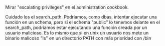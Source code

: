 Mirar "escalating privileges" en el administration cookbook.

Cuidado los el search_path.
Podríamos, como dbas, intentar ejecutar una función en un schema, pero si el schema "public" lo tenemos delante en el search_path, podríamos estar ejecutando una función creada por un usuario malicioso.
Es lo mismo que si en unix un usuario nos mete un binario malicoso "ls" en un directorio PATH con más prioridad con /bin
